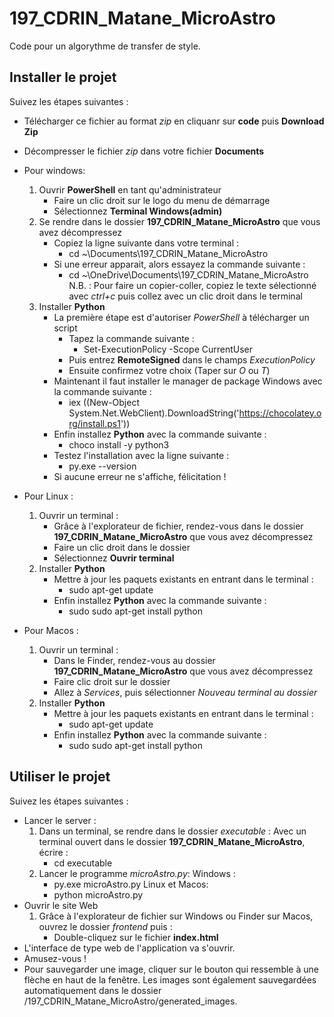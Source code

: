 # 197_CDRIN_Matane_MicroAstro

Code pour un algorythme de transfer de style.

## Installer le projet 
Suivez les étapes suivantes :

- Télécharger ce fichier au format *zip* en cliquanr sur **code** puis **Download Zip**
- Décompresser le fichier *zip* dans votre fichier **Documents**
- Pour windows:
    1. Ouvrir **PowerShell** en tant qu'administrateur
        - Faire un clic droit sur le logo du menu de démarrage
        - Sélectionnez **Terminal Windows(admin)**
    2. Se rendre dans le dossier **197_CDRIN_Matane_MicroAstro** que vous avez décompressez
        - Copiez la ligne suivante dans votre terminal :
            - cd ~\Documents\197_CDRIN_Matane_MicroAstro
        - Si une erreur apparait, alors essayez la commande suivante :
            - cd ~\OneDrive\Documents\197_CDRIN_Matane_MicroAstro
        N.B. : Pour faire un copier-coller, copiez le texte sélectionné avec *ctrl+c* puis collez avec un clic droit dans le terminal
    3. Installer **Python**
        - La première étape est d'autoriser *PowerShell* à télécharger un script 
            - Tapez la commande suivante :
                - Set-ExecutionPolicy -Scope CurrentUser
            - Puis entrez **RemoteSigned** dans le champs *ExecutionPolicy*
            - Ensuite confirmez votre choix (Taper sur *O* ou *T*)
        - Maintenant il faut installer le manager de package Windows avec la commande suivante :
            - iex ((New-Object System.Net.WebClient).DownloadString('https://chocolatey.org/install.ps1'))
        - Enfin installez **Python** avec la commande suivante :
            - choco install -y python3
        - Testez l'installation avec la ligne suivante :
            - py.exe --version
        - Si aucune erreur ne s'affiche, félicitation ! 
- Pour Linux : 
    1. Ouvrir un terminal :
        - Grâce à l'explorateur de fichier, rendez-vous dans le dossier **197_CDRIN_Matane_MicroAstro** que vous avez décompressez
        - Faire un clic droit dans le dossier
        - Sélectionnez **Ouvrir terminal**
    2. Installer **Python**
        - Mettre à jour les paquets existants en entrant dans le terminal :
            - sudo apt-get update
        - Enfin installez **Python** avec la commande suivante :
            - sudo sudo apt-get install python

- Pour Macos :
    1. Ouvrir un terminal :
        - Dans le Finder, rendez-vous au dossier **197_CDRIN_Matane_MicroAstro** que vous avez décompressez
        - Faire clic droit sur le dossier
        - Allez à *Services*, puis sélectionner *Nouveau terminal au dossier*
    2. Installer **Python**
        - Mettre à jour les paquets existants en entrant dans le terminal :
            - sudo apt-get update
        - Enfin installez **Python** avec la commande suivante :
            - sudo sudo apt-get install python

## Utiliser le projet
Suivez les étapes suivantes :
- Lancer le server :
    1. Dans un terminal, se rendre dans le dossier *executable* :
        Avec un terminal ouvert dans le dossier **197_CDRIN_Matane_MicroAstro**, écrire :
        - cd executable
    2. Lancer le programme *microAstro.py*:
        Windows :
        - py.exe microAstro.py
        Linux et Macos:
        - python microAstro.py
- Ouvrir le site Web
    1. Grâce à l'explorateur de fichier sur Windows ou Finder sur Macos, ouvrez le dossier *frontend* puis :
        - Double-cliquez sur le fichier **index.html**
- L'interface de type web de l'application va s'ouvrir.
- Amusez-vous !
- Pour sauvegarder une image, cliquer sur le bouton qui ressemble à une flèche en haut de la fenêtre.  Les images sont également sauvegardées automatiquement dans le dossier /197_CDRIN_Matane_MicroAstro/generated_images.

